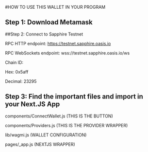#HOW TO USE THIS WALLET IN YOUR PROGRAM

## Step 1: Download Metamask

##Step 2: Connect to Sapphire Testnet

RPC HTTP endpoint: https://testnet.sapphire.oasis.io

RPC WebSockets endpoint: wss://testnet.sapphire.oasis.io/ws

Chain ID:

Hex: 0x5aff

Decimal: 23295

## Step 3: Find the important files and import in your Next.JS App

components/ConnectWallet.js (THIS IS THE BUTTON)

components/Providers.js (THIS IS THE PROVIDER WRAPPER)

lib/wagmi.js (WALLET CONFIGURATION)

pages/_app.js (NEXTJS WRAPPER)